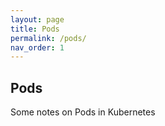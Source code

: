 ```yaml
---
layout: page
title: Pods
permalink: /pods/
nav_order: 1
---
```


## Pods

Some notes on Pods in Kubernetes


